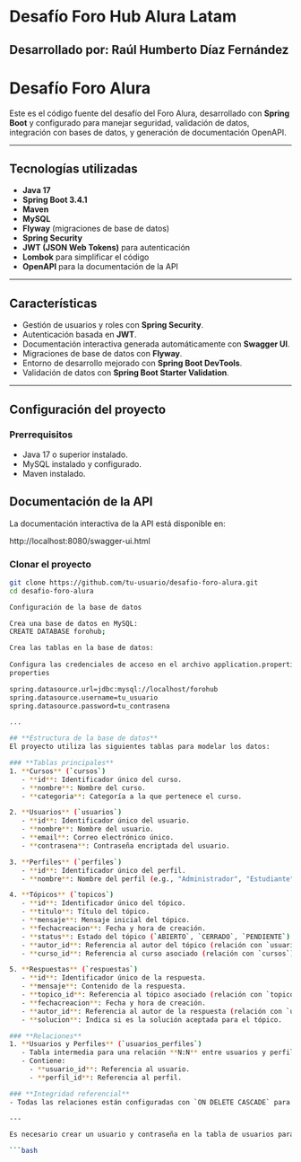 # Desafío Foro Hub Alura Latam

## Desarrollado por: Raúl Humberto Díaz Fernández

# Desafío Foro Alura

Este es el código fuente del desafío del Foro Alura, desarrollado con **Spring Boot** y configurado para manejar seguridad, validación de datos, integración con bases de datos, y generación de documentación OpenAPI.

---

## **Tecnologías utilizadas**
- **Java 17**
- **Spring Boot 3.4.1**
- **Maven**
- **MySQL**
- **Flyway** (migraciones de base de datos)
- **Spring Security**
- **JWT (JSON Web Tokens)** para autenticación
- **Lombok** para simplificar el código
- **OpenAPI** para la documentación de la API

---

## **Características**
- Gestión de usuarios y roles con **Spring Security**.
- Autenticación basada en **JWT**.
- Documentación interactiva generada automáticamente con **Swagger UI**.
- Migraciones de base de datos con **Flyway**.
- Entorno de desarrollo mejorado con **Spring Boot DevTools**.
- Validación de datos con **Spring Boot Starter Validation**.

---

## **Configuración del proyecto**
### **Prerrequisitos**
- Java 17 o superior instalado.
- MySQL instalado y configurado.
- Maven instalado.

## Documentación de la API
La documentación interactiva de la API está disponible en:

http://localhost:8080/swagger-ui.html


### **Clonar el proyecto**
```bash
git clone https://github.com/tu-usuario/desafio-foro-alura.git
cd desafio-foro-alura

Configuración de la base de datos

Crea una base de datos en MySQL:
CREATE DATABASE forohub;

Crea las tablas en la base de datos:
 
Configura las credenciales de acceso en el archivo application.properties o application.yml:
properties

spring.datasource.url=jdbc:mysql://localhost/forohub
spring.datasource.username=tu_usuario
spring.datasource.password=tu_contrasena

...

## **Estructura de la base de datos**
El proyecto utiliza las siguientes tablas para modelar los datos:

### **Tablas principales**
1. **Cursos** (`cursos`)
   - **id**: Identificador único del curso.
   - **nombre**: Nombre del curso.
   - **categoria**: Categoría a la que pertenece el curso.

2. **Usuarios** (`usuarios`)
   - **id**: Identificador único del usuario.
   - **nombre**: Nombre del usuario.
   - **email**: Correo electrónico único.
   - **contrasena**: Contraseña encriptada del usuario.

3. **Perfiles** (`perfiles`)
   - **id**: Identificador único del perfil.
   - **nombre**: Nombre del perfil (e.g., "Administrador", "Estudiante").

4. **Tópicos** (`topicos`)
   - **id**: Identificador único del tópico.
   - **titulo**: Título del tópico.
   - **mensaje**: Mensaje inicial del tópico.
   - **fechacreacion**: Fecha y hora de creación.
   - **status**: Estado del tópico (`ABIERTO`, `CERRADO`, `PENDIENTE`).
   - **autor_id**: Referencia al autor del tópico (relación con `usuarios`).
   - **curso_id**: Referencia al curso asociado (relación con `cursos`).

5. **Respuestas** (`respuestas`)
   - **id**: Identificador único de la respuesta.
   - **mensaje**: Contenido de la respuesta.
   - **topico_id**: Referencia al tópico asociado (relación con `topicos`).
   - **fechacreacion**: Fecha y hora de creación.
   - **autor_id**: Referencia al autor de la respuesta (relación con `usuarios`).
   - **solucion**: Indica si es la solución aceptada para el tópico.

### **Relaciones**
1. **Usuarios y Perfiles** (`usuarios_perfiles`)
   - Tabla intermedia para una relación **N:N** entre usuarios y perfiles.
   - Contiene:
     - **usuario_id**: Referencia al usuario.
     - **perfil_id**: Referencia al perfil.

### **Integridad referencial**
- Todas las relaciones están configuradas con `ON DELETE CASCADE` para garantizar que los datos relacionados se eliminen automáticamente si un registro principal es eliminado.

---

Es necesario crear un usuario y contraseña en la tabla de usuarios para poder generar el JWT y poder autenticarse para hacer peticiones.

```bash

